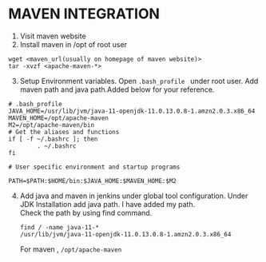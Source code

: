 # MAVEN INTEGRATION

1. Visit maven website  
2. Install maven in /opt of root user  
``` 
wget <maven_url(usually on homepage of maven website)> 
tar -xvzf <apache-maven-*>
```    
3. Setup Environment variables. Open ``` .bash_profile  ``` under root user. Add maven path and java path.Added below for your reference.
```
# .bash_profile
JAVA_HOME=/usr/lib/jvm/java-11-openjdk-11.0.13.0.8-1.amzn2.0.3.x86_64
MAVEN_HOME=/opt/apache-maven
M2=/opt/apache-maven/bin
# Get the aliases and functions
if [ -f ~/.bashrc ]; then
        . ~/.bashrc
fi

# User specific environment and startup programs

PATH=$PATH:$HOME/bin:$JAVA_HOME:$MAVEN_HOME:$M2
```
4. Add java and maven in jenkins under global tool configuration.
   Under JDK Installation add java path. I have added my path.   
   Check the path by using find command. 
   
   ```
   find / -name java-11-*
   /usr/lib/jvm/java-11-openjdk-11.0.13.0.8-1.amzn2.0.3.x86_64
   ```
   For maven , 
   ``` /opt/apache-maven ```